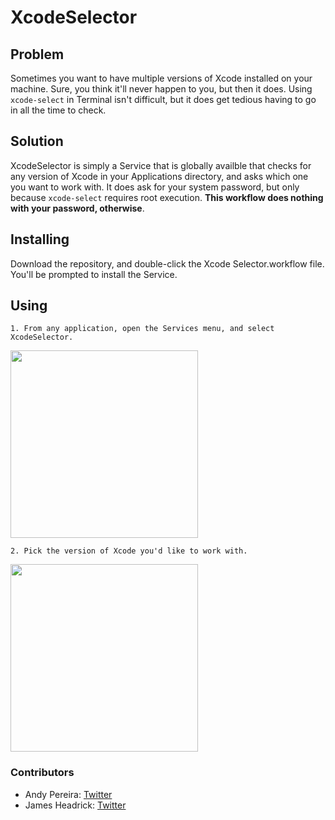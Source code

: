 # XcodeSelector

## Problem

Sometimes you want to have multiple versions of Xcode installed on your machine. Sure, you think it'll never happen to you, but then it does. Using `xcode-select` in Terminal isn't difficult, but it does get tedious having to go in all the time to check. 

## Solution

XcodeSelector is simply a Service that is globally availble that checks for any version of Xcode in your Applications directory, and asks which one you want to work with. It does ask for your system password, but only because `xcode-select` requires root execution. **This workflow does nothing with your password, otherwise**. 

## Installing

Download the repository, and double-click the Xcode Selector.workflow file. You'll be prompted to install the Service. 

## Using
    1. From any application, open the Services menu, and select XcodeSelector.    
<img src="https://github.com/macandyp/XcodeSelector/blob/master/screenshot2.png" width="300"/>

    2. Pick the version of Xcode you'd like to work with. 
<img src="https://github.com/macandyp/XcodeSelector/blob/master/screenshot.png" width="300"/>

### Contributors
  * Andy Pereira: [Twitter](https://twitter.com/macandyp)
  * James Headrick: [Twitter](https://twitter.com/jwheadricknj)
